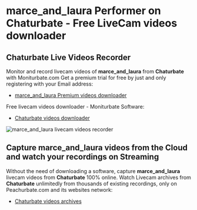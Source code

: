 # marce_and_laura Performer on Chaturbate - Free LiveCam videos downloader

## Chaturbate Live Videos Recorder

Monitor and record livecam videos of **marce_and_laura** from **Chaturbate** with Moniturbate.com
Get a premium trial for free by just and only registering with your Email address:
* [marce_and_laura Premium videos downloader](https://moniturbate.com/request-demo-licence-key.html)

Free livecam videos downloader - Moniturbate Software:
* [Chaturbate videos downloader](https://moniturbate.com/moniturbate-download-software.html)

![marce_and_laura livecam videos recorder](https://peachurnet.com/templates/moniturbate-software.png)


## Capture marce_and_laura videos from the Cloud and watch your recordings on Streaming

Without the need of downloading a software, capture **marce_and_laura** livecam videos from **Chaturbate** 100% online.
Watch Livecam archives from **Chaturbate** unlimitedly from thousands of existing recordings, only on Peachurbate.com and its websites network:
* [Chaturbate videos archives](https://peachurnet.com/)